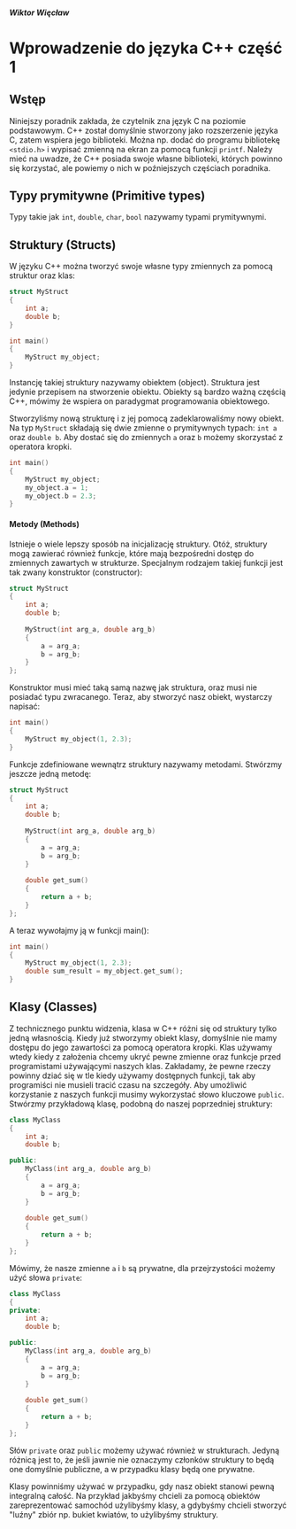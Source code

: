 ##### Wiktor Więcław 
# Wprowadzenie do języka C++ część 1

## Wstęp
Niniejszy poradnik zakłada, że czytelnik zna język C na poziomie podstawowym. C++ został domyślnie stworzony jako rozszerzenie języka C, zatem wspiera jego biblioteki. Można np. dodać do programu bibliotekę ```<stdio.h>``` i wypisać zmienną na ekran za pomocą funkcji ```printf```. Należy mieć na uwadze, że C++ posiada swoje własne biblioteki, których powinno się korzystać, ale powiemy o nich w poźniejszych częściach poradnika.

## Typy prymitywne (Primitive types)
Typy takie jak ```int```, ```double```, ```char```, ```bool``` nazywamy typami prymitywnymi.


## Struktury (Structs)
 W języku C++ można tworzyć swoje własne typy zmiennych za pomocą struktur oraz klas:
```c++
struct MyStruct
{
    int a;
    double b;
}

int main()
{
    MyStruct my_object;
}
```
Instancję takiej struktury nazywamy obiektem (object). Struktura jest jedynie przepisem na stworzenie obiektu. Obiekty są bardzo ważną częścią C++, mówimy że wspiera on paradygmat programowania obiektowego.

Stworzyliśmy nową strukturę i z jej pomocą zadeklarowaliśmy nowy obiekt. Na typ ```MyStruct``` składają się dwie zmienne o prymitywnych typach: ```int a``` oraz ```double b```. Aby dostać się do zmiennych ```a``` oraz ```b``` możemy skorzystać z operatora kropki.
```c++
int main()
{
    MyStruct my_object;
    my_object.a = 1;
    my_object.b = 2.3;
}
```
#### Metody (Methods)
Istnieje o wiele lepszy sposób na inicjalizację struktury. Otóż, struktury mogą zawierać również funkcje, które mają bezpośredni dostęp do zmiennych zawartych w strukturze. Specjalnym rodzajem takiej funkcji jest tak zwany konstruktor (constructor):
```c++
struct MyStruct
{
    int a;
    double b;
    
    MyStruct(int arg_a, double arg_b)
    {
        a = arg_a;
        b = arg_b;
    }
};
```
Konstruktor musi mieć taką samą nazwę jak struktura, oraz musi nie posiadać typu zwracanego. Teraz, aby stworzyć nasz obiekt, wystarczy napisać:
```c++
int main()
{
    MyStruct my_object(1, 2.3);
}
```


Funkcje zdefiniowane wewnątrz struktury nazywamy metodami. Stwórzmy jeszcze jedną metodę:
```c++
struct MyStruct
{
    int a;
    double b;
    
    MyStruct(int arg_a, double arg_b)
    {
        a = arg_a;
        b = arg_b;
    }
    
    double get_sum()
    {
        return a + b;
    }
};
```
A teraz wywołajmy ją w funkcji main():

```c++
int main()
{
    MyStruct my_object(1, 2.3);
    double sum_result = my_object.get_sum();
}
```
## Klasy (Classes)
Z technicznego punktu widzenia, klasa w C++ różni się od struktury tylko jedną własnością. Kiedy już stworzymy obiekt klasy, domyślnie nie mamy dostępu do jego zawartości za pomocą operatora kropki. Klas używamy wtedy kiedy z założenia chcemy ukryć pewne zmienne oraz funkcje przed programistami używającymi naszych klas. Zakładamy, że pewne rzeczy powinny dziać się w tle kiedy używamy dostępnych funkcji, tak aby programiści nie musieli tracić czasu na szczegóły. Aby umożliwić korzystanie z naszych funkcji musimy wykorzystać słowo kluczowe ```public```. Stwórzmy przykładową klasę, podobną do naszej poprzedniej struktury:
```c++
class MyClass
{
    int a;
    double b;

public:
    MyClass(int arg_a, double arg_b)
    {
        a = arg_a;
        b = arg_b;
    }
    
    double get_sum()
    {
        return a + b;
    }
};
```
Mówimy, że nasze zmienne ```a``` i ```b``` są prywatne, dla przejrzystości możemy użyć słowa ```private```:

```c++
class MyClass
{
private:
    int a;
    double b;

public:
    MyClass(int arg_a, double arg_b)
    {
        a = arg_a;
        b = arg_b;
    }
    
    double get_sum()
    {
        return a + b;
    }
};
```
Słów ```private``` oraz ```public``` możemy używać również w strukturach. Jedyną różnicą jest to, że jeśli jawnie nie oznaczymy członków struktury to będą one domyślnie publiczne, a w przypadku klasy będą one prywatne.

Klasy powinniśmy używać w przypadku, gdy nasz obiekt stanowi pewną integralną całość. Na przykład jakbyśmy chcieli za pomocą obiektów zareprezentować samochód użylibyśmy klasy, a gdybyśmy chcieli stworzyć "luźny" zbiór np. bukiet kwiatów, to użylibyśmy struktury.
